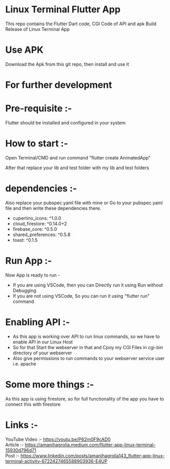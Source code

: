 # Linux Terminal Flutter App
This repo contains the Flutter Dart code, CGI Code of API and apk Build Release of Linux Terminal App

# Use APK   
Download the Apk from this git repo, then install and use it
  
  
# For further development  
# Pre-requisite :-   
Flutter should be installed and configured in your system  

# How to start :-  
Open Terminal/CMD and run command "flutter create AnimatedApp"  
  
After that replace your lib and test folder with my lib and test folders  

# dependencies :- 
Also replace your pubspec.yaml file with mine or Go to your pubspec.yaml file and then write these dependencies there.  
- cupertino_icons: ^1.0.0
- cloud_firestore: ^0.14.0+2
- firebase_core: ^0.5.0
- shared_preferences: ^0.5.8
- toast: ^0.1.5

# Run App :-  
Now App is ready to run -   
- If you are using VSCode, then you can Directly run it using Run without Debugging  
- If you are not using VSCode, So you can run it using "flutter run" command  
  
# Enabling API :-  
- As this app is working over API to run linux commands, so we have to enable API in our Linux Host  
- So for that Start the webserver in that and Cpoy my CGI Files in cgi-bin directory of your webserver  
- Also give permissions to run commands to your webserver service user i.e. apache  
  
# Some more things :-  
As this app is using firestore, so for full functionality of the app you have to connect this with firestore  
  
# Links :-  
YouTube Video :- https://youtu.be/P62m0F9cAD0  
Article :- https://amanjhagrolia.medium.com/flutter-app-linux-terminal-15930d796d71  
Post :- https://www.linkedin.com/posts/amanjhagrolia143_flutter-app-linux-terminal-activity-6722427465588903936-E4UP  
